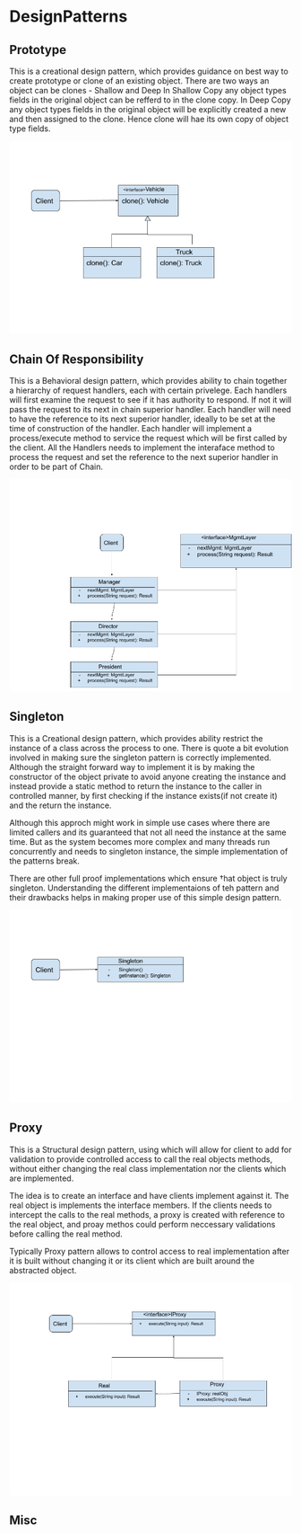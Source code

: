 # DesignPatterns

## Prototype
This is a creational design pattern, which provides guidance on best way to create prototype or clone of an existing object.
There are two ways an object can be clones - Shallow and Deep
In Shallow Copy any object types fields in the original object can be refferd to in the clone copy.
In Deep Copy any object types fields in the original object will be explicitly created a new and then assigned to the clone. Hence clone will hae its own copy of object type fields.

![Image](https://github.com/prakashtanaji/DesignPatterns/blob/master/resources/Prototype.png)



## Chain Of Responsibility
This is a Behavioral design pattern, which provides ability to chain together a hierarchy of request handlers, each with certain privelege.
Each handlers will first examine the request to see if it has authority to respond. If not it will pass the request to its next in chain superior handler.
Each handler will need to have the reference to its next superior handler, ideally to be set at the time of construction of the handler.
Each handler will implement a process/execute method to service the request which will be first called by the client.
All the Handlers needs to implement the interaface method to process the request and set the reference to the next superior handler in order to be part of Chain.

![Image](https://github.com/prakashtanaji/DesignPatterns/blob/master/resources/ChainOfResponsibility.png)


## Singleton
This is a Creational design pattern, which provides ability restrict the instance of a class across the process to one.
There is quote a bit evolution involved in making sure the singleton pattern is correctly implemented. Although the straight forward way to implement it is by making the constructor of the object private to avoid anyone creating the instance and instead provide a static method to return the instance to the caller in controlled manner, by first checking if the instance exists(if not create it) and the return the instance.

Although this approch might work in simple use cases where there are limited callers and its guaranteed that not all need the instance at the same time.
But as the system becomes more complex and many threads run concurrently and needs to singleton instance, the simple implementation of the patterns break.

There are other full proof implementations which ensure †hat object is truly singleton. Understanding the different implementaions of teh pattern and their drawbacks helps in making proper use of this simple design pattern.

![Image](https://github.com/prakashtanaji/DesignPatterns/blob/master/resources/Singleton.png)

## Proxy
This is a Structural design pattern, using which will allow for client to add for validation to provide controlled access to call the real objects methods, without either changing the real class implementation nor the clients which are implemented.

The idea is to create an interface and have clients implement against it. The real object is implements the interface members.
If the clients needs to intercept the calls to the real methods, a proxy is created with reference to the real object, and proay methos could 
perform neccessary validations before calling the real method.

Typically Proxy pattern allows to control access to real implementation after it is built without changing it or its client which are built around the abstracted object.

![Image](https://github.com/prakashtanaji/DesignPatterns/blob/master/resources/Proxy.png)

## Misc
